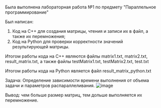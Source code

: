 Была выполнена лабораторная работа №1 по предмету "Параллельное программирование"

Был написан:
1. Код на C++ для создания матрицы, чтения и записи их в файл, а также их перемножения;
2. Код на Python для проверки корректности значений результирующей матрицы.

Итогом работы кода на C++ являются файлы matrix1.txt, matrix2.txt, result_matrix.txt, а также файлы testMatrix1.txt, testMatrix2.txt, test.txt

Итогом работы кода на Python является файл result_matrix_python.txt

Задача: Определение зависимости времени выполнения от объема задачи и параметров распараллеливания.
![image](https://github.com/BIOhazzardMTV/Lab1_ParProg/assets/113927263/b841b3c3-606f-44ba-8d06-7dabda504a02)

Вывод: чем больше размер матриц, тем дольше выполняется их перемножение.
